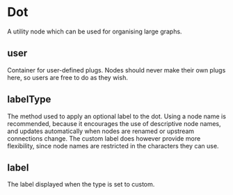 # Dot

A utility node which can be used for organising large graphs.

## user 

 Container for user-defined plugs. Nodes
should never make their own plugs here,
so users are free to do as they wish. 

## labelType 

 The method used to apply an optional label
to the dot. Using a node name is recommended,
because it encourages the use of descriptive node
names, and updates automatically when nodes are
renamed or upstream connections change. The custom
label does however provide more flexibility, since
node names are restricted in the characters they
can use. 

## label 

 The label displayed when the type is set to custom. 

